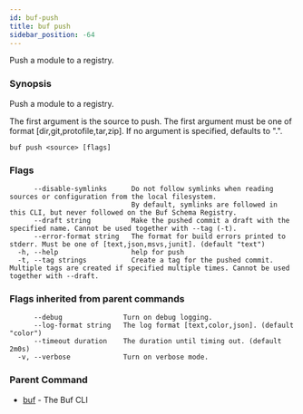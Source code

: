 ```yaml
---
id: buf-push
title: buf push
sidebar_position: -64
---
```

Push a module to a registry.

### Synopsis

Push a module to a registry.

The first argument is the source to push.
The first argument must be one of format [dir,git,protofile,tar,zip].
If no argument is specified, defaults to &#34;.&#34;.

```
buf push <source> [flags]
```

### Flags

```
      --disable-symlinks      Do not follow symlinks when reading sources or configuration from the local filesystem.
                              By default, symlinks are followed in this CLI, but never followed on the Buf Schema Registry.
      --draft string          Make the pushed commit a draft with the specified name. Cannot be used together with --tag (-t).
      --error-format string   The format for build errors printed to stderr. Must be one of [text,json,msvs,junit]. (default "text")
  -h, --help                  help for push
  -t, --tag strings           Create a tag for the pushed commit. Multiple tags are created if specified multiple times. Cannot be used together with --draft.
```

### Flags inherited from parent commands

```
      --debug               Turn on debug logging.
      --log-format string   The log format [text,color,json]. (default "color")
      --timeout duration    The duration until timing out. (default 2m0s)
  -v, --verbose             Turn on verbose mode.
```

### Parent Command

* [buf](buf.md)	 - The Buf CLI
